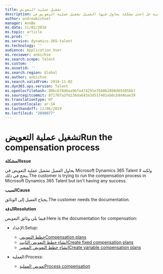 ```yaml
---
title: تشغيل عملية التعويض
description: يشرح هذا المقال كيفية حل إحدى مشكلة يحاول فيها العميل تشغيل عملية التعويض في Microsoft Dynamics 365 Talent ولكنه لا ينجح في ذلك.
author: andreabichsel
manager: AnnBe
ms.date: 11/02/2018
ms.topic: article
ms.prod: ''
ms.service: dynamics-365-talent
ms.technology: ''
audience: Application User
ms.reviewer: anbichse
ms.search.scope: Talent
ms.custom: ''
ms.assetid: ''
ms.search.region: Global
ms.author: anbichse
ms.search.validFrom: 2018-11-02
ms.dyn365.ops.version: Talent
ms.openlocfilehash: 80bc678d6aa96fe474291e756062898d89305bb7
ms.sourcegitcommit: 871707a3fd236da693a3d51f401eb0cb9d4bae39
ms.translationtype: HT
ms.contentlocale: ar-SA
ms.lasthandoff: 12/06/2019
ms.locfileid: "2898077"
---
```

# <a name="run-the-compensation-process"></a><span data-ttu-id="02864-103">تشغيل عملية التعويض</span><span class="sxs-lookup"><span data-stu-id="02864-103">Run the compensation process</span></span>

<span data-ttu-id="02864-104">**المشكلة**</span><span class="sxs-lookup"><span data-stu-id="02864-104">**Issue**</span></span>

<span data-ttu-id="02864-105">يحاول العميل تشغيل عملية التعويض في Microsoft Dynamics 365 Talent ولكنه لا ينجح في ذلك.</span><span class="sxs-lookup"><span data-stu-id="02864-105">The customer is trying to run the compensation process in Microsoft Dynamics 365 Talent but isn't having any success.</span></span>

<span data-ttu-id="02864-106">**السبب**</span><span class="sxs-lookup"><span data-stu-id="02864-106">**Cause**</span></span>

<span data-ttu-id="02864-107">يحتاج العميل إلى الوثائق.</span><span class="sxs-lookup"><span data-stu-id="02864-107">The customer needs the documentation.</span></span>

<span data-ttu-id="02864-108">**‏‏الدقة**</span><span class="sxs-lookup"><span data-stu-id="02864-108">**Resolution**</span></span>

<span data-ttu-id="02864-109">فيما يلي وثائق التعويض:</span><span class="sxs-lookup"><span data-stu-id="02864-109">Here is the documentation for compensation:</span></span>

- <span data-ttu-id="02864-110">الإعداد:</span><span class="sxs-lookup"><span data-stu-id="02864-110">Setup:</span></span>

    - [<span data-ttu-id="02864-111">خطط التعويض</span><span class="sxs-lookup"><span data-stu-id="02864-111">Compensation plans</span></span>](https://docs.microsoft.com/dynamics365/unified-operations/talent/compensation-plans)
    - [<span data-ttu-id="02864-112">إنشاء خطط التعويض الثابت</span><span class="sxs-lookup"><span data-stu-id="02864-112">Create fixed compensation plans</span></span>](https://docs.microsoft.com/dynamics365/unified-operations/talent/create-fixed-compensation-plans)
    - [<span data-ttu-id="02864-113">إنشاء خطط التعويض المتغير</span><span class="sxs-lookup"><span data-stu-id="02864-113">Create variable compensation plans</span></span>](https://docs.microsoft.com/dynamics365/unified-operations/talent/create-variable-compensation-plans)

- <span data-ttu-id="02864-114">العملية:</span><span class="sxs-lookup"><span data-stu-id="02864-114">Process:</span></span>

    - [<span data-ttu-id="02864-115">تعويض العملية</span><span class="sxs-lookup"><span data-stu-id="02864-115">Process compensation</span></span>](https://docs.microsoft.com/dynamics365/unified-operations/talent/process-compensation)
